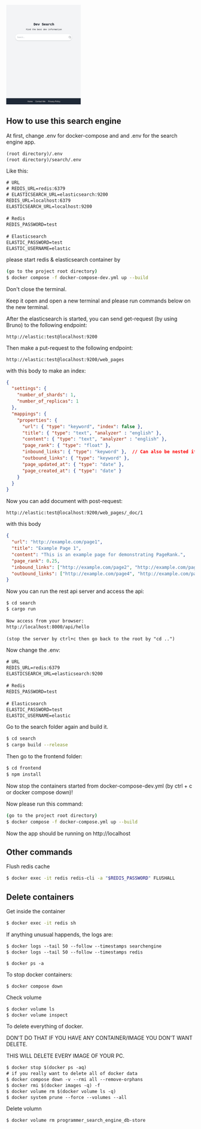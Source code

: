 ![alt text](https://github.com/lechatthecat/searchengine_by_rust/blob/main/img.png)

## How to use this search engine
At first, change .env for docker-compose and and .env for the search engine app.
```
(root directory)/.env
(root directory)/search/.env
```

Like this:
```
# URL
# REDIS_URL=redis:6379
# ELASTICSEARCH_URL=elasticsearch:9200
REDIS_URL=localhost:6379
ELASTICSEARCH_URL=localhost:9200

# Redis
REDIS_PASSWORD=test

# Elasticsearch
ELASTIC_PASSWORD=test
ELASTIC_USERNAME=elastic
```

please start redis & elasticsearch container by
```sh
(go to the project root directory)
$ docker compose -f docker-compose-dev.yml up --build
```

Don't close the terminal.

Keep it open and open a new terminal and please run commands below on the new terminal.

After the elasticsearch is started, you can send get-request (by using Bruno) to the following endpoint:
```
http://elastic:test@localhost:9200
```

Then make a put-request to the following endpoint:
```
http://elastic:test@localhost:9200/web_pages
```

with this body to make an index:
```json
{
  "settings": {
    "number_of_shards": 1,
    "number_of_replicas": 1
  },
  "mappings": {
    "properties": {
      "url": { "type": "keyword", "index": false },
      "title": { "type": "text", "analyzer" : "english" },
      "content": { "type": "text", "analyzer" : "english" },
      "page_rank": { "type": "float" },
      "inbound_links": { "type": "keyword" },  // Can also be nested if detailed info is needed
      "outbound_links": { "type": "keyword" },
      "page_updated_at": { "type": "date" },
      "page_created_at": { "type": "date" }
    }
  }
}
```

Now you can add document with post-request:
```
http://elastic:test@localhost:9200/web_pages/_doc/1
```

with this body
```json
{
  "url": "http://example.com/page1",
  "title": "Example Page 1",
  "content": "This is an example page for demonstrating PageRank.",
  "page_rank": 0.25,
  "inbound_links": ["http://example.com/page2", "http://example.com/page3"],
  "outbound_links": ["http://example.com/page4", "http://example.com/page5"]
}
```

Now you can run the rest api server and access the api:
```
$ cd search
$ cargo run

Now access from your browser:
http://localhost:8000/api/hello

(stop the server by ctrl+c then go back to the root by "cd ..")
```

Now change the .env:
```
# URL
REDIS_URL=redis:6379
ELASTICSEARCH_URL=elasticsearch:9200

# Redis
REDIS_PASSWORD=test

# Elasticsearch
ELASTIC_PASSWORD=test
ELASTIC_USERNAME=elastic
```

Go to the search folder again and build it.
```sh
$ cd search
$ cargo build --release
```

Then go to the frontend folder:
```sh
$ cd frontend
$ npm install
```

Now stop the containers started from docker-compose-dev.yml (by ctrl + c or docker compose down)!

Now please run this command:
```sh
(go to the project root directory)
$ docker compose -f docker-compose.yml up --build
```

Now the app should be running on http://localhost

## Other commands

Flush redis cache
```sh
$ docker exec -it redis redis-cli -a "$REDIS_PASSWORD" FLUSHALL
```

## Delete containers
Get inside the container
```sh
$ docker exec -it redis sh
```

If anything unusual happends, the logs are:
```shell
$ docker logs --tail 50 --follow --timestamps searchengine
$ docker logs --tail 50 --follow --timestamps redis
```

```shell
$ docker ps -a
```

To stop docker containers:

```shell
$ docker compose down 
```

Check volume
```shell
$ docker volume ls
$ docker volume inspect
```


To delete everything of docker. 

DON'T DO THAT IF YOU HAVE ANY CONTAINER/IMAGE YOU DON'T WANT DELETE.

THIS WILL DELETE EVERY IMAGE OF YOUR PC.

```shell
$ docker stop $(docker ps -aq)
# if you really want to delete all of docker data
$ docker compose down -v --rmi all --remove-orphans
$ docker rmi $(docker images -q) -f
$ docker volume rm $(docker volume ls -q)
$ docker system prune --force --volumes --all
```

Delete volumn
```shell
$ docker volume rm programmer_search_engine_db-store
```

